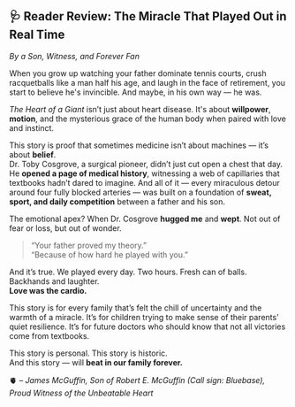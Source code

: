 ## 🩺 Reader Review: The Miracle That Played Out in Real Time  
*By a Son, Witness, and Forever Fan*

When you grow up watching your father dominate tennis courts, crush racquetballs like a man half his age, and laugh in the face of retirement, you start to believe he's invincible. And maybe, in his own way — he was.

*The Heart of a Giant* isn’t just about heart disease. It's about **willpower**, **motion**, and the mysterious grace of the human body when paired with love and instinct.

This story is proof that sometimes medicine isn’t about machines — it’s about **belief**.  
Dr. Toby Cosgrove, a surgical pioneer, didn’t just cut open a chest that day. He **opened a page of medical history**, witnessing a web of capillaries that textbooks hadn’t dared to imagine. And all of it — every miraculous detour around four fully blocked arteries — was built on a foundation of **sweat, sport, and daily competition** between a father and his son.

The emotional apex? When Dr. Cosgrove **hugged me** and **wept**. Not out of fear or loss, but out of wonder.  
> “Your father proved my theory.”  
> “Because of how hard he played with you.”

And it’s true. We played every day. Two hours. Fresh can of balls. Backhands and laughter.  
**Love was the cardio.**

This story is for every family that’s felt the chill of uncertainty and the warmth of a miracle. It’s for children trying to make sense of their parents’ quiet resilience. It’s for future doctors who should know that not all victories come from textbooks.

This story is personal. This story is historic.  
And this story — will **beat in our family forever.**

🫀 – *James McGuffin, Son of Robert E. McGuffin (Call sign: Bluebase), Proud Witness of the Unbeatable Heart*
